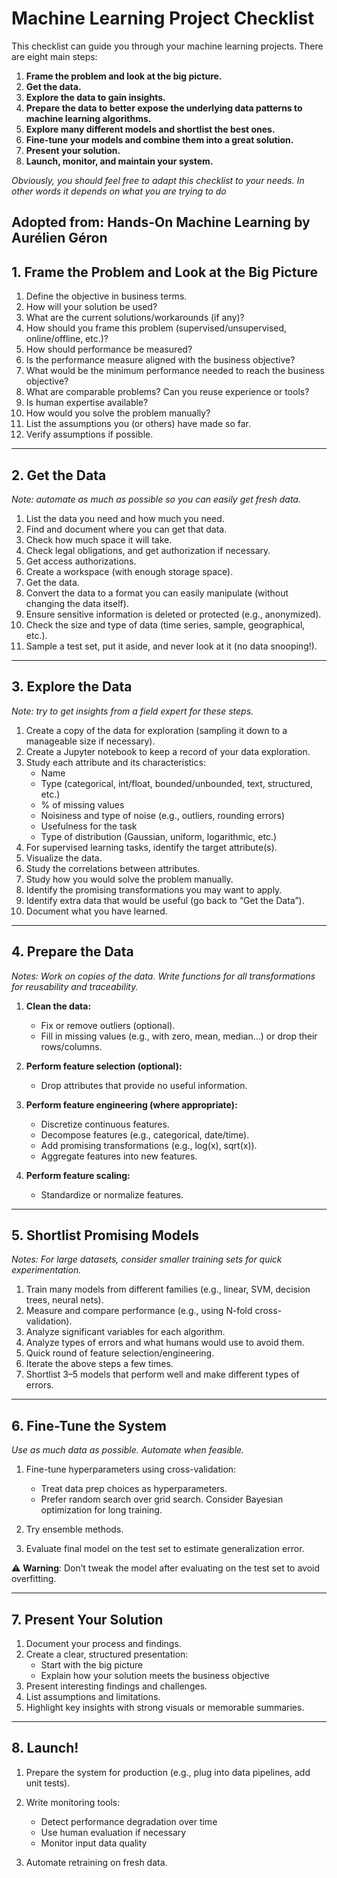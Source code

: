 
# Machine Learning Project Checklist

This checklist can guide you through your machine learning projects. There are eight main steps:

1. **Frame the problem and look at the big picture.**  
2. **Get the data.**  
3. **Explore the data to gain insights.**  
4. **Prepare the data to better expose the underlying data patterns to machine learning algorithms.**  
5. **Explore many different models and shortlist the best ones.**  
6. **Fine-tune your models and combine them into a great solution.**  
7. **Present your solution.**  
8. **Launch, monitor, and maintain your system.**  

*Obviously, you should feel free to adapt this checklist to your needs. In other words it depends on what you are trying to do*

Adopted from: Hands-On Machine Learning by Aurélien Géron
---

## 1. Frame the Problem and Look at the Big Picture

1. Define the objective in business terms.  
2. How will your solution be used?  
3. What are the current solutions/workarounds (if any)?  
4. How should you frame this problem (supervised/unsupervised, online/offline, etc.)?  
5. How should performance be measured?  
6. Is the performance measure aligned with the business objective?  
7. What would be the minimum performance needed to reach the business objective?  
8. What are comparable problems? Can you reuse experience or tools?  
9. Is human expertise available?  
10. How would you solve the problem manually?  
11. List the assumptions you (or others) have made so far.  
12. Verify assumptions if possible.

---

## 2. Get the Data

*Note: automate as much as possible so you can easily get fresh data.*

1. List the data you need and how much you need.  
2. Find and document where you can get that data.  
3. Check how much space it will take.  
4. Check legal obligations, and get authorization if necessary.  
5. Get access authorizations.  
6. Create a workspace (with enough storage space).  
7. Get the data.  
8. Convert the data to a format you can easily manipulate (without changing the data itself).  
9. Ensure sensitive information is deleted or protected (e.g., anonymized).  
10. Check the size and type of data (time series, sample, geographical, etc.).  
11. Sample a test set, put it aside, and never look at it (no data snooping!).

---

## 3. Explore the Data

*Note: try to get insights from a field expert for these steps.*

1. Create a copy of the data for exploration (sampling it down to a manageable size if necessary).  
2. Create a Jupyter notebook to keep a record of your data exploration.  
3. Study each attribute and its characteristics:  
   - Name  
   - Type (categorical, int/float, bounded/unbounded, text, structured, etc.)  
   - % of missing values  
   - Noisiness and type of noise (e.g., outliers, rounding errors)  
   - Usefulness for the task  
   - Type of distribution (Gaussian, uniform, logarithmic, etc.)  
4. For supervised learning tasks, identify the target attribute(s).  
5. Visualize the data.  
6. Study the correlations between attributes.  
7. Study how you would solve the problem manually.  
8. Identify the promising transformations you may want to apply.  
9. Identify extra data that would be useful (go back to “Get the Data”).  
10. Document what you have learned.

---

## 4. Prepare the Data

*Notes: Work on copies of the data. Write functions for all transformations for reusability and traceability.*

1. **Clean the data:**  
   - Fix or remove outliers (optional).  
   - Fill in missing values (e.g., with zero, mean, median…) or drop their rows/columns.  

2. **Perform feature selection (optional):**  
   - Drop attributes that provide no useful information.  

3. **Perform feature engineering (where appropriate):**  
   - Discretize continuous features.  
   - Decompose features (e.g., categorical, date/time).  
   - Add promising transformations (e.g., log(x), sqrt(x)).  
   - Aggregate features into new features.  

4. **Perform feature scaling:**  
   - Standardize or normalize features.

---

## 5. Shortlist Promising Models

*Notes: For large datasets, consider smaller training sets for quick experimentation.*

1. Train many models from different families (e.g., linear, SVM, decision trees, neural nets).  
2. Measure and compare performance (e.g., using N-fold cross-validation).  
3. Analyze significant variables for each algorithm.  
4. Analyze types of errors and what humans would use to avoid them.  
5. Quick round of feature selection/engineering.  
6. Iterate the above steps a few times.  
7. Shortlist 3–5 models that perform well and make different types of errors.

---

## 6. Fine-Tune the System

*Use as much data as possible. Automate when feasible.*

1. Fine-tune hyperparameters using cross-validation:  
   - Treat data prep choices as hyperparameters.  
   - Prefer random search over grid search. Consider Bayesian optimization for long training.  

2. Try ensemble methods.  
3. Evaluate final model on the test set to estimate generalization error.  

⚠️ **Warning**: Don’t tweak the model after evaluating on the test set to avoid overfitting.

---

## 7. Present Your Solution

1. Document your process and findings.  
2. Create a clear, structured presentation:  
   - Start with the big picture  
   - Explain how your solution meets the business objective  
3. Present interesting findings and challenges.  
4. List assumptions and limitations.  
5. Highlight key insights with strong visuals or memorable summaries.

---

## 8. Launch!

1. Prepare the system for production (e.g., plug into data pipelines, add unit tests).  
2. Write monitoring tools:  
   - Detect performance degradation over time  
   - Use human evaluation if necessary  
   - Monitor input data quality  

3. Automate retraining on fresh data.
